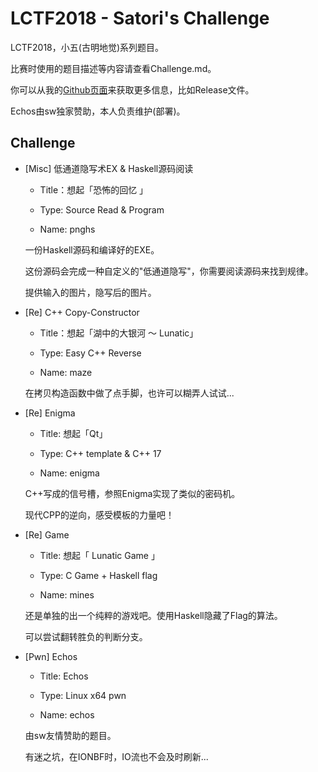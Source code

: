 # LCTF2018 - Satori's Challenge

LCTF2018，小五(古明地觉)系列题目。

比赛时使用的题目描述等内容请查看Challenge.md。

你可以从我的[Github页面](https://github.com/irisu-white/LCTF2018-Satori-Challenge)来获取更多信息，比如Release文件。

Echos由sw独家赞助，本人负责维护(部署)。

## Challenge

* [Misc] 低通道隐写术EX & Haskell源码阅读

    * Title：想起「恐怖的回忆 」

    * Type: Source Read & Program

    * Name: pnghs

    一份Haskell源码和编译好的EXE。

    这份源码会完成一种自定义的"低通道隐写"，你需要阅读源码来找到规律。

    提供输入的图片，隐写后的图片。

* [Re] C++ Copy-Constructor

    * Title：想起「湖中的大银河 ～ Lunatic」

    * Type: Easy C++ Reverse

    * Name: maze

    在拷贝构造函数中做了点手脚，也许可以糊弄人试试...

* [Re] Enigma

    * Title: 想起「Qt」

    * Type: C++ template & C++ 17

    * Name: enigma

    C++写成的信号槽，参照Enigma实现了类似的密码机。

    现代CPP的逆向，感受模板的力量吧！

* [Re] Game

    * Title: 想起「 Lunatic Game 」

    * Type: C Game + Haskell flag

    * Name: mines

    还是单独的出一个纯粹的游戏吧。使用Haskell隐藏了Flag的算法。

    可以尝试翻转胜负的判断分支。

* [Pwn] Echos

    * Title: Echos

    * Type: Linux x64 pwn

    * Name: echos

    由sw友情赞助的题目。

    有迷之坑，在IONBF时，IO流也不会及时刷新...


